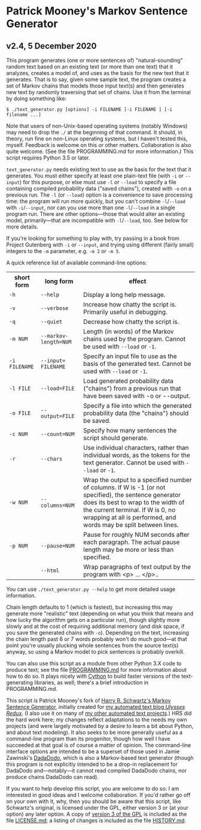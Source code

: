 Patrick Mooney's Markov Sentence Generator
==========================================

v2.4, 5 December 2020
-----------------

This program generates (one or more sentences of) "natural-sounding" random text based on an existing text (or more than one text) that it analyzes, creates a model of, and uses as the basis for the new text that it generates. That is to say, given some sample text, the program creates a set of Markov chains that models those input text(s) and then generates new text by randomly traversing that set of chains.  Use it from the terminal by doing something like:

`$ ./text_generator.py [options] -i FILENAME [-i FILENAME ] [-i filename ...]`

Note that users of non-Unix-based operating systems (notably Windows) may need to drop the `./` at the beginning of that command. It should, in theory, run fine on non-Linux operating systems, but I haven't tested this, myself. Feedback is welcome on this or other matters. Collaboration is also quite welcome. (See the file PROGRAMMING.md for more information.) This script requires Python 3.5 or later.

`text_generator.py` needs existing text to use as the basis for the text that it generates. You must either specify at least one plain-text file (with `-i` or `--input`) for this purpose, or else must use `-l` or `--load` to specify a file containing compiled probability data ("saved chains"), created with `-o` on a previous run. The `-l` (or `--load`) option is a convenience to save processing time: the program will run more quickly, but you can't combine `-l`/`--load` with `-i`/`--input`, nor can you use more than one `-l`/`--load` in a single program run. There are other options—those that would alter an existing model, primarily—that are incompatible with `-l`/`--load`, too. See below for more details.

If you're looking for something to play with, try passing in a book from Project Gutenberg with `-i` or `--input`, and trying using different (fairly small) integers to the `-m` parameter, e.g. `-m 2` or `-m 5`.

A quick reference list of available command-line options:

<table>
<tr><th scope="column">short form</th><th scope="column">long form</th><th scope="column">effect</th></tr>
<tr><td><code>-h</code></td><td><code>--help</code></td><td>Display a long help message.</td></tr>
<tr><td><code>-v</code></td><td><code>--verbose</code></td><td>Increase how chatty the script is. Primarily useful in debugging.</td></tr>
<tr><td><code>-q</code></td><td><code>--quiet</code></td><td>Decrease how chatty the script is.</td></tr>
<tr><td><code>-m NUM</code></td><td><code>--markov-length=<wbr />NUM</code></td><td>Length (in words) of the Markov chains used by the program. Cannot be used with <code>--load</code> or <code>-1</code>.</td></tr>
<tr><td><code>-i FILENAME</code></td><td><code>--input=<wbr />FILENAME</code></td><td>Specify an input file to use as the basis of the generated text. Cannot be used with <code>--load</code> or <code>-1</code>.</td></tr>
<tr><td><code>-l FILE</code></td><td><code>--load=FILE</code></td><td>Load generated probability data ("chains") from a previous run that have been saved with -o or --output.</td></tr>
<tr><td><code>-o FILE</code></td><td><code>--output=FILE</code></td><td>Specify a file into which the generated probability data (the "chains") should be saved.</td></tr>
<tr><td><code>-c NUM</code></td><td><code>--count=NUM</code></td><td>Specify how many sentences the script should generate.</td></tr>
<tr><td><code>-r</code></td><td><code>--chars</code></td><td>Use individual characters, rather than individual words, as the tokens for the text generator. Cannot be used with <code>--load</code> or <code>-1</code>.</td></tr>
<tr><td><code>-w NUM</code></td><td><code>--columns=NUM</code></td><td>Wrap the output to a specified number of columns. If W is -1 (or not specified), the sentence generator does its best to wrap to the width of the current terminal. If W is 0, no wrapping at all is performed, and words may be split between lines.</td></tr>
<tr><td><code>-p NUM</code></td><td><code>--pause=NUM</code></td><td>Pause for roughly NUM seconds after each paragraph. The actual pause length may be more or less than specified.</td></tr>
<tr><td>&nbsp;</td><td><code>--html</code></td><td>Wrap paragraphs of text output by the program with &lt;p&gt; ... &lt;/p&gt;..</td></tr> 
</table>

You can use `./text_generator.py --help` to get more detailed usage information. 

Chain length defaults to 1 (which is fastest), but increasing this may generate more "realistic" text (depending on what you think that means and how lucky the algorithm gets on a particular run), though slightly more slowly and at the cost of requiring additional memory (and disk space, if you save the generated chains with `-o`).  Depending on the text, increasing the chain length past 6 or 7 words probably won't do much good—at that point you're usually plucking whole sentences from the source text(s) anyway, so using a Markov model to pick sentences is probably overkill.

You can also use this script as a module from other Python 3.X code to produce text; see the file <a rel="me author" href="https://github.com/patrick-brian-mooney/markov-sentence-generator/blob/master/PROGRAMMING.md">PROGRAMMING.md</a> for more information about how to do so. It plays nicely with <a rel="muse" href="http://cython.org">Cython</a> to build faster versions of the text-generating libraries, as well; there's a brief introduction in PROGRAMMING.md.

This script is Patrick Mooney's fork of <a rel="muse" href="https://github.com/hrs/markov-sentence-generator">Harry R. Schwartz's Markov Sentence Generator</a>, initially created for <a rel="me muse" href="http://ulyssesredux.tumblr.com/">my automated text blog *Ulysses Redux*</a>. (I also use it on many of <a rel="me" href="http://patrickbrianmooney.nfshost.com/~patrick/projects/#text-gen">my other automated text projects</a>.) HRS did the hard work here; my changes reflect adaptations to the needs my own projects (and were largely motivated by a desire to learn a bit about Python, and about text modeling). It also seeks to be more generally useful as a command-line program than its progenitor, though how well I have succeeded at that goal is of course a matter of opinion. The command-line interface options are intended to be a superset of those used in Jamie Zawinski's <a rel="muse" href="https://www.jwz.org/dadadodo/">DadaDodo</a>, which is also a Markov-based text generator (though this program is not explicitly intended to be a drop-in replacement for DadaDodo and—notably—it cannot read compiled DadaDodo chains, nor produce chains DadaDodo can read). 

If you want to help develop this script, you are welcome to do so: I am interested in good ideas and I welcome collaboration. If you'd rather go off on your own with it, why, then you should be aware that this script, like Schwartz's original, is licensed under the GPL, either version 3 or (at your option) any later option. A copy of [version 3 of the GPL](http://www.gnu.org/licenses/gpl-3.0.en.html) is included as the file [LICENSE.md](https://github.com/patrick-brian-mooney/markov-sentence-generator/blob/master/LICENSE.md); a listing of changes is included as the file [HISTORY.md](https://github.com/patrick-brian-mooney/markov-sentence-generator/blob/master/HISTORY.md).

